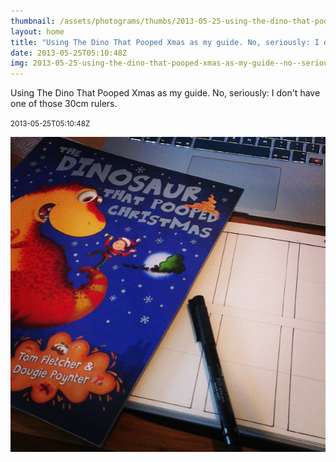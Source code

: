 ```yaml
---
thumbnail: /assets/photograms/thumbs/2013-05-25-using-the-dino-that-pooped-xmas-as-my-guide--no--seriously--i-don-t-have-one-of-those-30cm-rulers-.png
layout: home
title: "Using The Dino That Pooped Xmas as my guide. No, seriously: I don't have one of those 30cm rulers."
date: 2013-05-25T05:10:48Z
img: 2013-05-25-using-the-dino-that-pooped-xmas-as-my-guide--no--seriously--i-don-t-have-one-of-those-30cm-rulers-.jpg
---
```


Using The Dino That Pooped Xmas as my guide. No, seriously: I don't have one of those 30cm rulers.

<small>2013-05-25T05:10:48Z</small>

![Using The Dino That Pooped Xmas as my guide. No, seriously: I don't have one of those 30cm rulers.](/assets/photograms/original/2013-05-25-using-the-dino-that-pooped-xmas-as-my-guide--no--seriously--i-don-t-have-one-of-those-30cm-rulers-.jpg)
